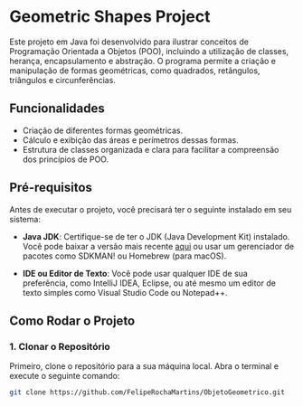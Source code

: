 # Geometric Shapes Project

Este projeto em Java foi desenvolvido para ilustrar conceitos de Programação Orientada a Objetos (POO), incluindo a utilização de classes, herança, encapsulamento e abstração. O programa permite a criação e manipulação de formas geométricas, como quadrados, retângulos, triângulos e circunferências.

## Funcionalidades

- Criação de diferentes formas geométricas.
- Cálculo e exibição das áreas e perímetros dessas formas.
- Estrutura de classes organizada e clara para facilitar a compreensão dos princípios de POO.

## Pré-requisitos

Antes de executar o projeto, você precisará ter o seguinte instalado em seu sistema:

- **Java JDK**: Certifique-se de ter o JDK (Java Development Kit) instalado. Você pode baixar a versão mais recente [aqui](https://www.oracle.com/java/technologies/javase-jdk11-downloads.html) ou usar um gerenciador de pacotes como SDKMAN! ou Homebrew (para macOS).

- **IDE ou Editor de Texto**: Você pode usar qualquer IDE de sua preferência, como IntelliJ IDEA, Eclipse, ou até mesmo um editor de texto simples como Visual Studio Code ou Notepad++.

## Como Rodar o Projeto

### 1. Clonar o Repositório

Primeiro, clone o repositório para a sua máquina local. Abra o terminal e execute o seguinte comando:

```bash
git clone https://github.com/FelipeRochaMartins/ObjetoGeometrico.git
